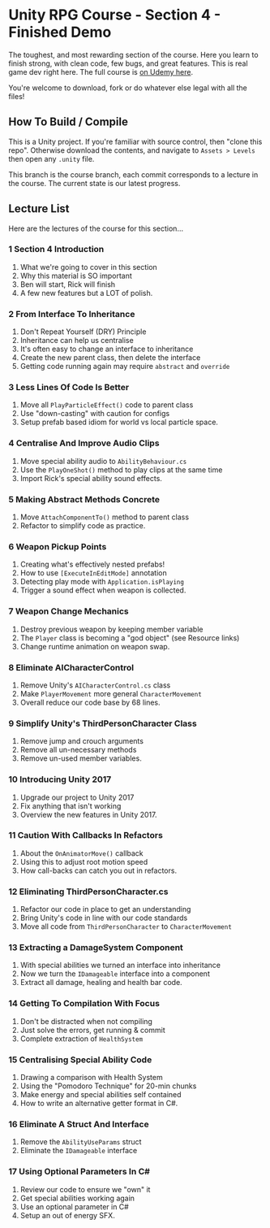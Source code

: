 ﻿# Unity RPG Course - Section 4 - Finished Demo

The toughest, and most rewarding section of the course. Here you learn to finish strong, with clean code, few bugs, and great features. This is real game dev right here. The full course is [on Udemy here](https://www.udemy.com/unityrpg).

You're welcome to download, fork or do whatever else legal with all the files!

## How To Build / Compile
This is a Unity project. If you're familiar with source control, then "clone this repo". Otherwise download the contents, and navigate to `Assets > Levels` then open any `.unity` file.

This branch is the course branch, each commit corresponds to a lecture in the course. The current state is our latest progress.

## Lecture List
Here are the lectures of the course for this section...

### 1 Section 4 Introduction
1. What we're going to cover in this section
2. Why this material is SO important
3. Ben will start, Rick will finish
4. A few new features but a LOT of polish.

### 2 From Interface To Inheritance
1. Don't Repeat Yourself (DRY) Principle
2. Inheritance can help us centralise
3. It's often easy to change an interface to inheritance
4. Create the new parent class, then delete the interface
5. Getting code running again may require `abstract` and `override`

### 3 Less Lines Of Code Is Better
1. Move all `PlayParticleEffect()` code to parent class
2. Use "down-casting" with caution for configs
3. Setup prefab based idiom for world vs local particle space.

### 4 Centralise And Improve Audio Clips
1. Move special ability audio to `AbilityBehaviour.cs`
2. Use the `PlayOneShot()` method to play clips at the same time
3. Import Rick's special ability sound effects.

### 5 Making Abstract Methods Concrete
1. Move `AttachComponentTo()` method to parent class
2. Refactor to simplify code as practice.

### 6 Weapon Pickup Points
1. Creating what's effectively nested prefabs!
2. How to use `[ExecuteInEditMode]` annotation
3. Detecting play mode with `Application.isPlaying`
4. Trigger a sound effect when weapon is collected.

### 7 Weapon Change Mechanics
1. Destroy previous weapon by keeping member variable
2. The `Player` class is becoming a "god object" (see Resource links)
3. Change runtime animation on weapon swap.

### 8 Eliminate AICharacterControl
1. Remove Unity's `AICharacterControl.cs` class
2. Make `PlayerMovement` more general `CharacterMovement`
3. Overall reduce our code base by 68 lines.

### 9 Simplify Unity's ThirdPersonCharacter Class
1. Remove jump and crouch arguments
2. Remove all un-necessary methods
3. Remove un-used member variables.

### 10 Introducing Unity 2017
1. Upgrade our project to Unity 2017
2. Fix anything that isn't working
3. Overview the new features in Unity 2017.

### 11 Caution With Callbacks In Refactors
1. About the `OnAnimatorMove()` callback
2. Using this to adjust root motion speed
3. How call-backs can catch you out in refactors.

### 12 Eliminating ThirdPersonCharacter.cs
1. Refactor our code in place to get an understanding
2. Bring Unity's code in line with our code standards
3. Move all code from `ThirdPersonCharacter` to `CharacterMovement`

### 13 Extracting a DamageSystem Component
1. With special abilities we turned an interface into inheritance
2. Now we turn the `IDamageable` interface into a component
3. Extract all damage, healing and health bar code.

### 14 Getting To Compilation With Focus
1. Don't be distracted when not compiling
2. Just solve the errors, get running & commit
3. Complete extraction of `HealthSystem`

### 15 Centralising Special Ability Code
1. Drawing a comparison with Health System
2. Using the "Pomodoro Technique" for 20-min chunks
3. Make energy and special abilities self contained
4. How to write an alternative getter format in C#.

### 16 Eliminate A Struct And Interface
1. Remove the `AbilityUseParams` struct
2. Eliminate the `IDamageable` interface

### 17 Using Optional Parameters In C#
1. Review our code to ensure we "own" it
2. Get special abilities working again
3. Use an optional parameter in C#
4. Setup an out of energy SFX.
